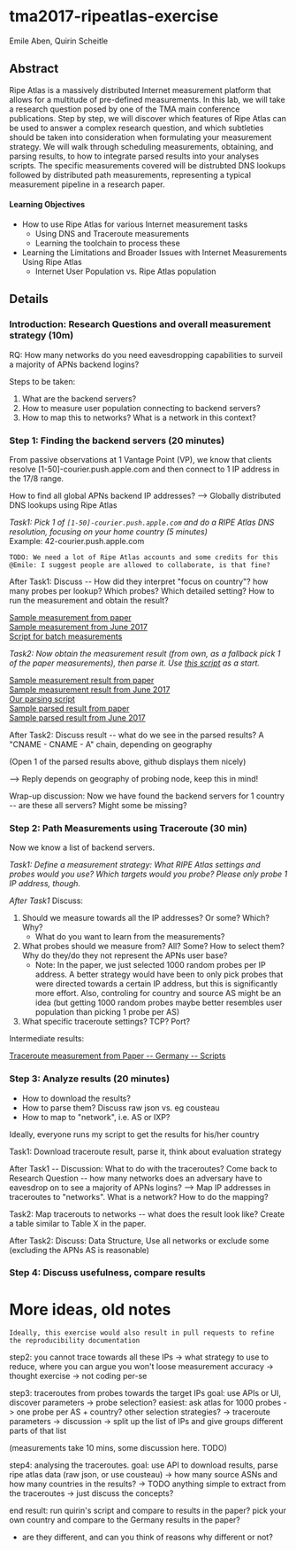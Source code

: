 # tma2017-ripeatlas-exercise

Emile Aben, Quirin Scheitle

## Abstract 

Ripe Atlas is a massively distributed Internet measurement platform that allows for a multitude of pre-defined measurements. In this lab, we will take a research question posed by one of the TMA main conference publications. Step by step, we will discover which features of Ripe Atlas can be used to answer a complex research question, and which subtleties should be taken into consideration when formulating your measurement strategy.
We will walk through scheduling measurements, obtaining, and parsing results, to how to integrate parsed results into your analyses scripts. The specific measurements covered will be distrubted DNS lookups followed by distributed path measurements, representing a typical measurement pipeline in a research paper.

#### Learning Objectives

* How to use Ripe Atlas for various Internet measurement tasks
	* Using DNS and Traceroute measurements
	* Learning the toolchain to process these
* Learning the Limitations and Broader Issues with Internet Measurements Using Ripe Atlas
	* Internet User Population vs. Ripe Atlas population

## Details

### Introduction: Research Questions and overall measurement strategy (10m)

RQ: How many networks do you need eavesdropping capabilities to surveil a majority of APNs backend logins?

Steps to be taken:

1. What are the backend servers?
2. How to measure user population connecting to backend servers?
3. How to map this to networks? What is a network in this context?
	
### Step 1: Finding the backend servers (20 minutes)

From passive observations at 1 Vantage Point (VP), we know that clients resolve [1-50]-courier.push.apple.com and then connect to 1 IP address in the 17/8 range.

How to find all global APNs backend IP addresses? --> Globally distributed DNS lookups using Ripe Atlas

*Task1: Pick 1 of `[1-50]-courier.push.apple.com` and do a RIPE Atlas DNS resolution, focusing on your home country (5 minutes)*  
Example: 42-courier.push.apple.com

`TODO: We need a lot of Ripe Atlas accounts and some credits for this`
`@Emile: I suggest people are allowed to collaborate, is that fine?`

After Task1: Discuss -- How did they interpret "focus on country"? how many probes per lookup? Which probes? Which detailed setting? How to run the measurement and obtain the result?

[Sample measurement from paper](https://atlas.ripe.net/measurements/5500016/)  
[Sample measurement from June 2017](https://atlas.ripe.net/measurements/8831682)  
[Script for batch measurements](https://github.com/tumi8/cca-privacy/blob/master/ripe_atlas/dns/atlas-measure.sh)


*Task2: Now obtain the measurement result (from own, as a fallback pick 1 of the paper measurements), then parse it. Use [this script](https://github.com/tumi8/cca-privacy/blob/master/ripe_atlas/dns/parse-results.py) as a start.*

[Sample measurement result from paper](https://github.com/emileaben/tma2017-ripeatlas-exercise/blob/master/data/result-5500014.json)  
[Sample measurement result from June 2017](https://github.com/emileaben/tma2017-ripeatlas-exercise/blob/master/data/RIPE-Atlas-measurement-8831682.json)  
[Our parsing script](https://github.com/tumi8/cca-privacy/blob/master/ripe_atlas/dns/parse-results.py)  
[Sample parsed result from paper](https://github.com/emileaben/tma2017-ripeatlas-exercise/blob/master/data/result-5500014.json.parsed.txt)  
[Sample parsed result from June 2017](https://github.com/emileaben/tma2017-ripeatlas-exercise/blob/master/data/RIPE-Atlas-measurement-8831682.json.parsed.txt)  

After Task2: Discuss result -- what do we see in the parsed results? A "CNAME - CNAME - A" chain, depending on geography

(Open 1 of the parsed results above, github displays them nicely)

--> Reply depends on geography of probing node, keep this in mind!

Wrap-up discussion: Now we have found the backend servers for 1 country -- are these all servers? Might some be missing?

### Step 2: Path Measurements using Traceroute (30 min)

Now we know a list of backend servers. 

*Task1: Define a measurement strategy: What RIPE Atlas settings and probes would you use? Which targets would you probe? Please only probe 1 IP address, though.*

*After Task1* Discuss:

1. Should we measure towards all the IP addresses? Or some? Which? Why?
	* What do you want to learn from the measurements? 
2. What probes should we measure from? All? Some? How to select them? Why do they/do they not represent the APNs user base?
	* Note: In the paper, we just selected 1000 random probes per IP address. A better strategy would have been to only pick probes that were directed towards a certain IP address, but this is significantly more effort. Also, controling for country and source AS might be an idea (but getting 1000 random probes maybe better resembles user population than picking 1 probe per AS)
3. What specific traceroute settings? TCP? Port?


Intermediate results:

[Traceroute measurement from Paper -- Germany -- Scripts](https://atlas.ripe.net/measurements/5719601/)  





### Step 3: Analyze results (20 minutes)

* How to download the results?
* How to parse them? Discuss raw json vs. eg cousteau 
* How to map to "network", i.e. AS or IXP?

Ideally, everyone runs my script to get the results for his/her country


Task1: Download traceroute result, parse it, think about evaluation strategy

After Task1 -- Discussion: What to do with the traceroutes? Come back to Research Question -- how many networks does an adversary have to eavesdrop on to see a majority of APNs logins? --> Map IP addresses in traceroutes to "networks". What is a network? How to do the mapping?

Task2: Map tracerouts to networks -- what does the result look like? Create a table similar to Table X in the paper.

After Task2: Discuss: Data Structure, Use all networks or exclude some (excluding the APNs AS is reasonable)

### Step 4: Discuss usefulness, compare results


# More ideas, old notes

`Ideally, this exercise would also result in pull requests to refine the reproducibility documentation`


step2: you cannot trace towards all these IPs
   -> what strategy to use to reduce, where you can argue you won't loose measurement accuracy
   -> thought exercise -> not coding per-se
   
step3: traceroutes from probes towards the target IPs   goal: use APIs or UI, discover parameters
   -> probe selection?  easiest: ask atlas for 1000 probes
      -> one probe per AS + country? other selection strategies?
   -> traceroute parameters -> discussion
   -> split up the list of IPs and give groups different parts of that list

(measurements take 10 mins, some discussion here. TODO)

step4: analysing the traceroutes.  goal: use API to download results, parse ripe atlas data (raw json, or use cousteau)
   -> how many source ASNs and how many countries in the results?
   -> TODO anything simple to extract from the traceroutes
   -> just discuss the concepts?

end result: run quirin's script and compare to results in the paper?
pick your own country and compare to the Germany results in the paper?
 - are they different, and can you think of reasons why different or not?
